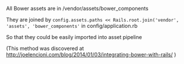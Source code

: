 All Bower assets are in /vendor/assets/bower_components

They are joined by `config.assets.paths << Rails.root.join('vendor', 'assets', 'bower_components'` in config/application.rb

So that they could be easily imported into asset pipeline

(This method was discovered at http://joelencioni.com/blog/2014/01/03/integrating-bower-with-rails/ )
